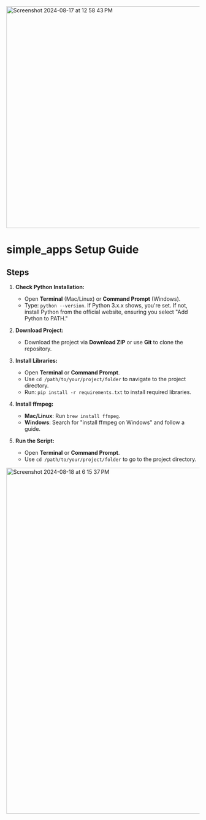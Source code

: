 <img width="578" alt="Screenshot 2024-08-17 at 12 58 43 PM" src="https://github.com/user-attachments/assets/9d232ba7-440a-48d7-ad3c-dd8f96ac948a">

# simple_apps Setup Guide

## Steps

1. **Check Python Installation:**
   - Open **Terminal** (Mac/Linux) or **Command Prompt** (Windows).
   - Type: `python --version`. If Python 3.x.x shows, you're set. If not, install Python from the official website, ensuring you select "Add Python to PATH."

2. **Download Project:**
   - Download the project via **Download ZIP** or use **Git** to clone the repository.

3. **Install Libraries:**
   - Open **Terminal** or **Command Prompt**.
   - Use `cd /path/to/your/project/folder` to navigate to the project directory.
   - Run: `pip install -r requirements.txt` to install required libraries.

4. **Install ffmpeg:**
   - **Mac/Linux**: Run `brew install ffmpeg`.
   - **Windows**: Search for "install ffmpeg on Windows" and follow a guide.

5. **Run the Script:**
   - Open **Terminal** or **Command Prompt**.
   - Use `cd /path/to/your/project/folder` to go to the project directory.
   
<img width="902" alt="Screenshot 2024-08-18 at 6 15 37 PM" src="https://github.com/user-attachments/assets/a175f82a-7ed3-4399-80a7-6c4edfea7a62">

